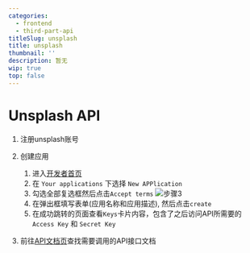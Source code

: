 ```yaml
---
categories:
  - frontend
  - third-part-api
titleSlug: unsplash
title: unsplash
thumbnail: ''
description: 暂无
wip: true
top: false
---
```

# Unsplash API

1. 注册unsplash账号
2. 创建应用
   1. 进入[开发者首页](https://unsplash.com/oauth/applications)
   2. 在 `Your applications` 下选择 `New APPlication`
   3. 勾选全部复选框然后点击`Accept terms`
    ![步骤3](https://i.loli.net/2021/10/22/7cfYIAiHhqmSyFC.png)
   4. 在弹出框填写表单(应用名称和应用描述), 然后点击`create`
   5. 在成功跳转的页面查看`Keys`卡片内容，包含了之后访问API所需要的`Access Key` 和 `Secret Key`

3. 前往[API文档页](https://unsplash.com/documentation)查找需要调用的API接口文档

